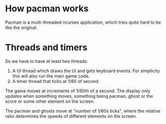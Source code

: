 # How pacman works

Pacman is a multi-threaded ncurses application, which tries quite hard to be like the original.

# Threads and timers

So we have to have at least two threads:

1. A UI thread which draws the UI and gets keyboard events.  For simplicity this will also run the main game code.
2. A timer thread that ticks at 1/60 of second.

The game moves at increments of 1/60th of a second.  The display only updates when something moves, something being pacman, ghost or the score or some other element on the screen.

The pacman and ghosts move at "number of 1/60s ticks", where the relative ratio determines the speeds of different elements on the screen.
